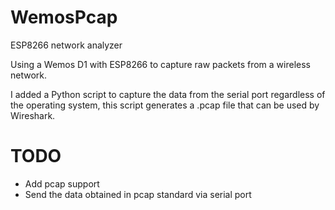 # WemosPcap
ESP8266 network analyzer

Using a Wemos D1 with ESP8266 to capture raw packets from a wireless network.

I added a Python script to capture the data from the serial port regardless of the operating system, this script generates a .pcap file that can be used by Wireshark.

# TODO
* Add pcap support
* Send the data obtained in pcap standard via serial port
